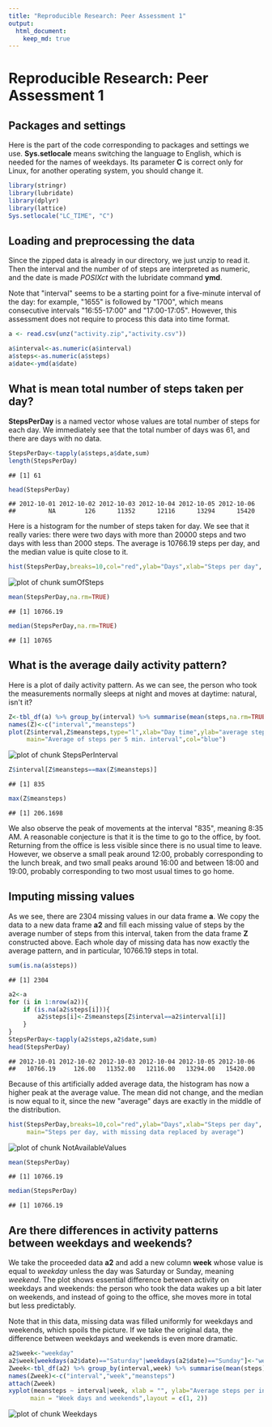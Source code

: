 ```yaml
---
title: "Reproducible Research: Peer Assessment 1"
output: 
  html_document:
    keep_md: true
---
```

# Reproducible Research: Peer Assessment 1

## Packages and settings

Here is the part of the code corresponding to packages and settings we use. **Sys.setlocale** means switching the language to English, which is needed for the names of weekdays. Its parameter **C** is correct only for Linux, for another operating system, you should change it.



```r
library(stringr)
library(lubridate)
library(dplyr)
library(lattice)
Sys.setlocale("LC_TIME", "C")
```

## Loading and preprocessing the data

Since the zipped data is already in our directory, we just unzip to read it. Then the interval and the number of of steps are interpreted as numeric, and the date is made *POSIXct* with the lubridate command **ymd**.

Note that "interval" seems to be a starting point for a five-minute interval of the day: for example, "1655" is followed by "1700", which means consecutive intervals "16:55-17:00" and "17:00-17:05". However, this assessment does not require to process this data into time format.



```r
a <- read.csv(unz("activity.zip","activity.csv"))

a$interval<-as.numeric(a$interval)
a$steps<-as.numeric(a$steps)
a$date<-ymd(a$date)
```

## What is mean total number of steps taken per day?

**StepsPerDay** is a named vector whose values are total number of steps for each day. We immediately see that the total number of days was 61, and there are days with no data.


```r
StepsPerDay<-tapply(a$steps,a$date,sum)
length(StepsPerDay)
```

```
## [1] 61
```

```r
head(StepsPerDay)
```

```
## 2012-10-01 2012-10-02 2012-10-03 2012-10-04 2012-10-05 2012-10-06 
##         NA        126      11352      12116      13294      15420
```

Here is a histogram for the number of steps taken for day. We see that it really varies: there were two days with more than 20000 steps and two days with less than 2000 steps. The average is 10766.19 steps per day, and the median value is quite close to it.


```r
hist(StepsPerDay,breaks=10,col="red",ylab="Days",xlab="Steps per day", main="Steps per day, with missing data not filled")
```

![plot of chunk sumOfSteps](figure/sumOfSteps-1.png) 

```r
mean(StepsPerDay,na.rm=TRUE)
```

```
## [1] 10766.19
```

```r
median(StepsPerDay,na.rm=TRUE)
```

```
## [1] 10765
```

## What is the average daily activity pattern?

Here is a plot of daily activity pattern. As we can see, the person who took the measurements normally sleeps at night and moves at daytime: natural, isn't it?

```r
Z<-tbl_df(a) %>% group_by(interval) %>% summarise(mean(steps,na.rm=TRUE))
names(Z)<-c("interval","meansteps")
plot(Z$interval,Z$meansteps,type="l",xlab="Day time",ylab="average steps",
     main="Average of steps per 5 min. interval",col="blue")
```

![plot of chunk StepsPerInterval](figure/StepsPerInterval-1.png) 

```r
Z$interval[Z$meansteps==max(Z$meansteps)]
```

```
## [1] 835
```

```r
max(Z$meansteps)
```

```
## [1] 206.1698
```

We also observe the peak of movements at the interval "835", meaning 8:35 AM. A reasonable conjecture is that it is the time to go to the office, by foot. Returning from the office is less visible since there is no usual time to leave. However, we observe a small peak around 12:00, probably corresponding to the lunch break, and two small peaks around 16:00 and between 18:00 and 19:00, probably corresponding to two most usual times to go home.

## Imputing missing values

As we see, there are 2304 missing values in our data frame **a**. We copy the data to a new data frame **a2** and fill each missing value of steps by the average number of steps from this interval, taken from the data frame **Z** constructed above. Each whole day of missing data has now exactly the average pattern, and in particular, 10766.19 steps in total.


```r
sum(is.na(a$steps))
```

```
## [1] 2304
```

```r
a2<-a
for (i in 1:nrow(a2)){
    if (is.na(a2$steps[i])){
        a2$steps[i]<-Z$meansteps[Z$interval==a2$interval[i]]
    }
}
StepsPerDay<-tapply(a2$steps,a2$date,sum)
head(StepsPerDay)
```

```
## 2012-10-01 2012-10-02 2012-10-03 2012-10-04 2012-10-05 2012-10-06 
##   10766.19     126.00   11352.00   12116.00   13294.00   15420.00
```

Because of this artificially added average data, the histogram has now a higher peak at the average value. The mean did not change, and the median is now equal to it, since the new "average" days are exactly in the middle of the distribution.



```r
hist(StepsPerDay,breaks=10,col="red",ylab="Days",xlab="Steps per day", 
     main="Steps per day, with missing data replaced by average")
```

![plot of chunk NotAvailableValues](figure/NotAvailableValues-1.png) 

```r
mean(StepsPerDay)
```

```
## [1] 10766.19
```

```r
median(StepsPerDay)
```

```
## [1] 10766.19
```


## Are there differences in activity patterns between weekdays and weekends?

We take the proceeded data **a2** and add a new column **week** whose value is equal to *weekday* unless the day was Saturday or Sunday, meaning *weekend*. The plot shows essential difference between activity on weekdays and weekends: the person who took the data wakes up a bit later on weekends, and  instead of going to the office, she moves more in total but less predictably.

Note that in this data, missing data was filled uniformly for weekdays and weekends, which spoils the picture. If we take the original data, the difference between weekdays and weekends is even more dramatic.


```r
a2$week<-"weekday"
a2$week[weekdays(a2$date)=="Saturday"|weekdays(a2$date)=="Sunday"]<-"weekend"
Zweek<-tbl_df(a2) %>% group_by(interval,week) %>% summarise(mean(steps))
names(Zweek)<-c("interval","week","meansteps")
attach(Zweek)
xyplot(meansteps ~ interval|week, xlab = "", ylab="Average steps per interval", type = "l",
      main = "Week days and weekends",layout = c(1, 2))
```

![plot of chunk Weekdays](figure/Weekdays-1.png) 
